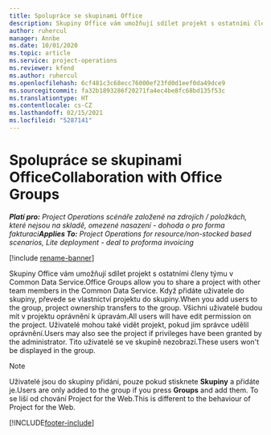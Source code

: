 ```yaml
---
title: Spolupráce se skupinami Office
description: Skupiny Office vám umožňují sdílet projekt s ostatními členy týmu v rámci Common Data Service.
author: ruhercul
manager: Annbe
ms.date: 10/01/2020
ms.topic: article
ms.service: project-operations
ms.reviewer: kfend
ms.author: ruhercul
ms.openlocfilehash: 6cf481c3c68ecc76000ef23fd0d1eef0da49dce9
ms.sourcegitcommit: fa32b1893286f20271fa4ec4be8fc68bd135f53c
ms.translationtype: HT
ms.contentlocale: cs-CZ
ms.lasthandoff: 02/15/2021
ms.locfileid: "5287141"
---
```

# <a name="collaboration-with-office-groups"></a><span data-ttu-id="33fa7-103">Spolupráce se skupinami Office</span><span class="sxs-lookup"><span data-stu-id="33fa7-103">Collaboration with Office Groups</span></span>

<span data-ttu-id="33fa7-104">_**Platí pro:** Project Operations scénáře založené na zdrojích / položkách, které nejsou na skladě, omezené nasazení - dohoda o pro forma fakturaci_</span><span class="sxs-lookup"><span data-stu-id="33fa7-104">_**Applies To:** Project Operations for resource/non-stocked based scenarios, Lite deployment - deal to proforma invoicing_</span></span>

[!include [rename-banner](~/includes/cc-data-platform-banner.md)]

<span data-ttu-id="33fa7-105">Skupiny Office vám umožňují sdílet projekt s ostatními členy týmu v Common Data Service.</span><span class="sxs-lookup"><span data-stu-id="33fa7-105">Office Groups allow you to share a project with other team members in the Common Data Service.</span></span> <span data-ttu-id="33fa7-106">Když přidáte uživatele do skupiny, převede se vlastnictví projektu do skupiny.</span><span class="sxs-lookup"><span data-stu-id="33fa7-106">When you add users to the group, project ownership transfers to the group.</span></span> <span data-ttu-id="33fa7-107">Všichni uživatelé budou mít v projektu oprávnění k úpravám.</span><span class="sxs-lookup"><span data-stu-id="33fa7-107">All users will have edit permission on the project.</span></span> <span data-ttu-id="33fa7-108">Uživatelé mohou také vidět projekt, pokud jim správce udělil oprávnění.</span><span class="sxs-lookup"><span data-stu-id="33fa7-108">Users may also see the project if privileges have been granted by the administrator.</span></span> <span data-ttu-id="33fa7-109">Tito uživatelé se ve skupině nezobrazí.</span><span class="sxs-lookup"><span data-stu-id="33fa7-109">These users won't be displayed in the group.</span></span>

> [!NOTE] 
> <span data-ttu-id="33fa7-110">Uživatelé jsou do skupiny přidáni, pouze pokud stisknete **Skupiny** a přidáte je.</span><span class="sxs-lookup"><span data-stu-id="33fa7-110">Users are only added to the group if you press **Groups** and add them.</span></span> <span data-ttu-id="33fa7-111">To se liší od chování Project for the Web.</span><span class="sxs-lookup"><span data-stu-id="33fa7-111">This is different to the behaviour of Project for the Web.</span></span> 



[!INCLUDE[footer-include](../includes/footer-banner.md)]
